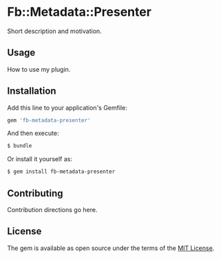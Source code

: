 # Fb::Metadata::Presenter
Short description and motivation.

## Usage
How to use my plugin.

## Installation
Add this line to your application's Gemfile:

```ruby
gem 'fb-metadata-presenter'
```

And then execute:
```bash
$ bundle
```

Or install it yourself as:
```bash
$ gem install fb-metadata-presenter
```

## Contributing
Contribution directions go here.

## License
The gem is available as open source under the terms of the [MIT License](https://opensource.org/licenses/MIT).
